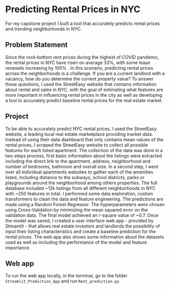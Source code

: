 # Predicting Rental Prices in NYC
For my capstone project I built a tool that accurately predicts rental prices and trending neighborhoods in NYC.

## Problem Statement
Since the rock-bottom rent prices during the highest of COVID pandemic, the rental prices in NYC  have risen on average 33%, with some lease renewals increasing by 100% . In this scenario, predicting rental prices across the neighborhoods is a challenge.  If you are a current landlord with a vacancy, how do you determine the current property value? To answer these questions, I used the StreetEasy website that contains information about rental and sales in NYC, with the goal of estimating what features are more important in influencing rental prices in the city as well as developing a tool to accurately predict baseline rental prices for the real estate market. 

## Project
To be able to accurately predict NYC rental prices, I used the StreetEasy website, a leading local real estate marketplace providing market data. Instead of using their data dashboard that only contains mean values of the rental prices, I scraped the StreetEasy website to collect all possible features for each listed apartment. The collection of the data was done in a two steps process, first basic information about the listings were extracted including the direct link to the apartment, address, neighborhood and  number of bedrooms, bathroom and overall size. In a second step, I went over all individual apartments websites to gather each of the amenities listed, including distance to the subways, school districts, parks or playgrounds around the neighborhood among others properties. The full database included ~12k listings from all different neighborhoods in NYC with ~250 features in total. I performed some data exploration, custom transformers to clean the data and feature engineering. 
The predictions are made using a Random Forest Regressor. The hyperparameters were chosen using Cross-Validation by minimizing the mean squared error on the validation data. The final model achieved an r-square value of ~0.7.  Once the model was saved, I created a user interface web app - provided by Streamlit - that allows real estate investors and landlords the possibility of input their listing characteristics and create a baseline prediction for the rental prices. The web app also shows some information about the datasets used as well as including the performance of the model and feature importance. 

## Web app
To run the web app locally, in the terminal, go to the folder `Streamlit_Prediction_App` and run `Rent_prediction.py` 
